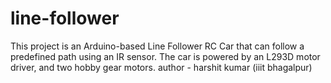 # line-follower
This project is an Arduino-based Line Follower RC Car that can follow a predefined path using an IR sensor. The car is powered by an L293D motor driver, and two hobby gear motors.
author - harshit kumar (iiit bhagalpur)